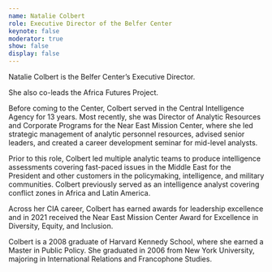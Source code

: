```yaml
---
name: Natalie Colbert
role: Executive Director of the Belfer Center
keynote: false
moderator: true
show: false
display: false
---
```

Natalie Colbert is the Belfer Center’s Executive Director.

She also co-leads the Africa Futures Project.

Before coming to the Center, Colbert served in the Central Intelligence Agency for 13 years. Most recently, she was Director of Analytic Resources and Corporate Programs for the Near East Mission Center, where she led strategic management of analytic personnel resources, advised senior leaders, and created a career development seminar for mid-level analysts.

Prior to this role, Colbert led multiple analytic teams to produce intelligence assessments covering fast-paced issues in the Middle East for the President and other customers in the policymaking, intelligence, and military communities. Colbert previously served as an intelligence analyst covering conflict zones in Africa and Latin America.

Across her CIA career, Colbert has earned awards for leadership excellence and in 2021 received the Near East Mission Center Award for Excellence in Diversity, Equity, and Inclusion.

Colbert is a 2008 graduate of Harvard Kennedy School, where she earned a Master in Public Policy. She graduated in 2006 from New York University, majoring in International Relations and Francophone Studies.
